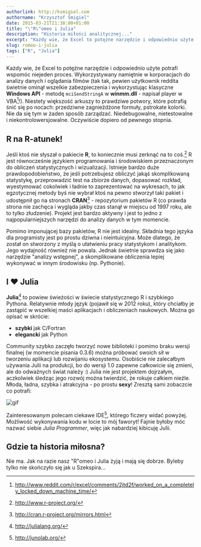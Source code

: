 ```yaml
---
authorlink: http://ksmigiel.com
authorname: "Krzysztof Śmigiel"
date: 2015-03-21T21:38:00+01:00
title: "\"R\"omeo i Julia"
description: "Historia miłości analitycznej..."
excerpt: "Każdy wie, że Excel to potężne narzędzie i odpowiednio użyte potrafi wspomóc niejeden proces. Wykorzystywany namiętnie w korporacjach do analizy danych i oglądania filmów (tak tak, pewien użytkownik reddita..."
slug: romeo-i-julia
tags: ["R", "Julia"]
---
```


Każdy wie, że Excel to potężne narzędzie i odpowiednio użyte potrafi wspomóc niejeden proces. Wykorzystywany namiętnie w korporacjach do analizy danych i oglądania filmów (tak tak, pewien użytkownik reddita świetnie ominął wszelkie zabezpieczenia i wykorzystując klasyczne **Windows API** - metodę `mciSendStringA` w **winmm.dll** - napisał player w VBA[^1]!). Niestety większość arkuszy to prawdziwe potwory, które potrafią śnić się po nocach: przedziwne zagnieżdżone formuły, pstrokate kolorki. Nie da się tym w żaden sposób zarządzać. Niedebugowalne, nietestowalne i niekontrolowersjowalne. Oczywiście dopiero od pewnego stopnia.

## R na R-atunek!
Jeśli ktoś nie słyszał o pakiecie **R**, to koniecznie musi zerknąć na to coś.[^2] R jest równocześnie językiem programowania i środowiskiem przeznaczonym do obliczeń statystycznych i wizualizacji. Istnieje bardzo duże prawdopodobieństwo, że jeśli potrzebujesz obliczyć jakąś skomplikowaną statystykę, przeprowadzić test na zbiorze danych, dopasować rozkład, wyestymować cokolwiek i ładnie to zaprezentować na wykresach, to jak egzotycznej metody byś nie wybrał ktoś na pewno stworzył taki pakiet i udostępnił go na stronach **CRAN**[^3] - repozytorium pakietów R (co prawda strona nie zachęca i wygląda jakby czas stanął w miejscu od 1997 roku, ale to tylko złudzenie). Projekt jest bardzo aktywny i jest to jedno z najpopularniejszych narzędzi do analizy danych w tym momencie.

Pomimo imponującej bazy pakietów, R nie jest idealny. Składnia tego języka dla programisty jest po prostu dziwna i nieintuicyjna. Może dlatego, że został on stworzony z myślą o ułatwieniu pracy statystykom i analitykom. Jego wydajność również nie powala. Jednak świetnie sprawdza się jako narzędzie "analizy wstępnej", a skomplikowane obliczenia lepiej wykonywać w innym środowisku (np. Pythonie).

## I ♥ Julia
**Julia**[^4] to powiew świeżości w świecie statystycznego R i szybkiego Pythona. Relatywnie młody język (pojawił się w 2012 roku), który chciałby je zastąpić w wszelkiej maści aplikacjach i obliczeniach naukowych. Można go opisać w skrócie:

 - **szybki** jak C/Fortran
 - **elegancki** jak Python

Community szybko zaczęło tworzyć nowe biblioteki i pomimo braku wersji finalnej (w momencie pisania 0.3.6) można próbować swoich sił w tworzeniu aplikacji lub rozwijaniu ekosystemu. Osobiście nie zalecałbym używania Julii na produkcji, bo do wersji 1.0 zapewne całkowicie się zmieni, ale do odważnych świat należy :) Julia nie jest projektem dojrzałym, aczkolwiek śledząc jego rozwój można twierdzić, że rokuje całkiem nieźle. 
Młoda, ładna, szybka i atrakcyjna - po prostu **sexy**! Zresztą sami zobaczcie co potrafi:

![gif][gif]

Zainteresowanym polecam ciekawe IDE[^5], którego ficzery widać powyżej.
Możliwość wykonywania kodu w locie to mój faworyt! Fajnie byłoby móc nazwać siebie *Julia Programmer*, więc jak nabardziej kibicuję Julii.

## Gdzie ta historia miłosna?
Nie ma. Jak na razie nasz "R"omeo i Julia żyją i mają się dobrze. Byleby tylko nie skończyło się jak u Szekspira...

[gif]:/images/julia.gif
[^1]: http://www.reddit.com/r/excel/comments/2jtd2f/worked_on_a_completely_locked_down_machine_time/
[^2]:http://www.r-project.org/
[^3]:http://cran.r-project.org/mirrors.html
[^4]:http://julialang.org/
[^5]:http://junolab.org/
